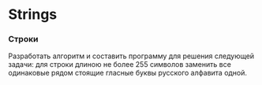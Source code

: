﻿# Strings
### **Строки**
Разработать алгоритм и составить программу для решения следующей задачи: для строки длиною не более 255 символов заменить все одинаковые рядом стоящие гласные буквы русского алфавита одной.
